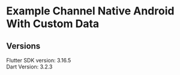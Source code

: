 # Example Channel Native Android With Custom Data

## Versions

Flutter SDK version: 3.16.5 <br />
Dart Version: 3.2.3 <br />
